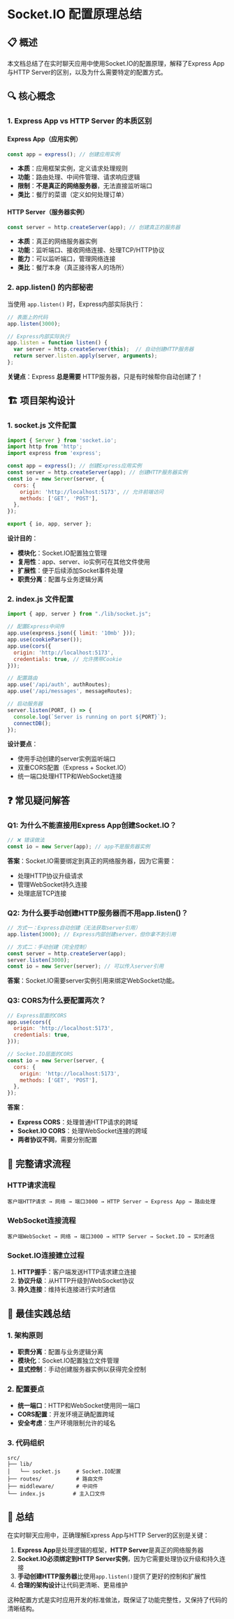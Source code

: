 # Socket.IO 配置原理总结

## 📋 概述

本文档总结了在实时聊天应用中使用Socket.IO的配置原理，解释了Express App与HTTP Server的区别，以及为什么需要特定的配置方式。

## 🔍 核心概念

### 1. Express App vs HTTP Server 的本质区别

#### Express App（应用实例）
```javascript
const app = express(); // 创建应用实例
```
- **本质**：应用框架实例，定义请求处理规则
- **功能**：路由处理、中间件管理、请求响应逻辑
- **限制**：**不是真正的网络服务器**，无法直接监听端口
- **类比**：餐厅的菜谱（定义如何处理订单）

#### HTTP Server（服务器实例）
```javascript
const server = http.createServer(app); // 创建真正的服务器
```
- **本质**：真正的网络服务器实例
- **功能**：监听端口、接收网络连接、处理TCP/HTTP协议
- **能力**：可以监听端口，管理网络连接
- **类比**：餐厅本身（真正接待客人的场所）

### 2. app.listen() 的内部秘密

当使用 `app.listen()` 时，Express内部实际执行：

```javascript
// 表面上的代码
app.listen(3000);

// Express内部实际执行
app.listen = function listen() {
  var server = http.createServer(this);  // 自动创建HTTP服务器
  return server.listen.apply(server, arguments);
};
```

**关键点**：Express **总是需要** HTTP服务器，只是有时候帮你自动创建了！

## 🏗️ 项目架构设计

### 1. socket.js 文件配置

```javascript
import { Server } from 'socket.io';
import http from 'http';
import express from 'express';

const app = express(); // 创建Express应用实例
const server = http.createServer(app); // 创建HTTP服务器实例
const io = new Server(server, {
  cors: {
    origin: 'http://localhost:5173', // 允许前端访问
    methods: ['GET', 'POST'],
  },
});

export { io, app, server };
```

**设计目的**：
- **模块化**：Socket.IO配置独立管理
- **复用性**：app、server、io实例可在其他文件使用
- **扩展性**：便于后续添加Socket事件处理
- **职责分离**：配置与业务逻辑分离

### 2. index.js 文件配置

```javascript
import { app, server } from "./lib/socket.js";

// 配置Express中间件
app.use(express.json({ limit: '10mb' }));
app.use(cookieParser());
app.use(cors({
  origin: 'http://localhost:5173',
  credentials: true, // 允许携带Cookie
}));

// 配置路由
app.use('/api/auth', authRoutes);
app.use('/api/messages', messageRoutes);

// 启动服务器
server.listen(PORT, () => {
  console.log(`Server is running on port ${PORT}`);
  connectDB();
});
```

**设计要点**：
- 使用手动创建的server实例监听端口
- 双重CORS配置（Express + Socket.IO）
- 统一端口处理HTTP和WebSocket连接

## ❓ 常见疑问解答

### Q1: 为什么不能直接用Express App创建Socket.IO？
```javascript
// ❌ 错误做法
const io = new Server(app); // app不是服务器实例
```

**答案**：Socket.IO需要绑定到真正的网络服务器，因为它需要：
- 处理HTTP协议升级请求
- 管理WebSocket持久连接
- 处理底层TCP连接

### Q2: 为什么要手动创建HTTP服务器而不用app.listen()？
```javascript
// 方式一：Express自动创建（无法获取server引用）
app.listen(3000); // Express内部创建server，但你拿不到引用

// 方式二：手动创建（完全控制）
const server = http.createServer(app);
server.listen(3000);
const io = new Server(server); // 可以传入server引用
```

**答案**：Socket.IO需要server实例引用来绑定WebSocket功能。

### Q3: CORS为什么要配置两次？
```javascript
// Express层面的CORS
app.use(cors({
  origin: 'http://localhost:5173',
  credentials: true,
}));

// Socket.IO层面的CORS
const io = new Server(server, {
  cors: {
    origin: 'http://localhost:5173',
    methods: ['GET', 'POST'],
  },
});
```

**答案**：
- **Express CORS**：处理普通HTTP请求的跨域
- **Socket.IO CORS**：处理WebSocket连接的跨域
- **两者协议不同**，需要分别配置

## 🔄 完整请求流程

### HTTP请求流程
```
客户端HTTP请求 → 网络 → 端口3000 → HTTP Server → Express App → 路由处理
```

### WebSocket连接流程
```
客户端WebSocket → 网络 → 端口3000 → HTTP Server → Socket.IO → 实时通信
```

### Socket.IO连接建立过程
1. **HTTP握手**：客户端发送HTTP请求建立连接
2. **协议升级**：从HTTP升级到WebSocket协议
3. **持久连接**：维持长连接进行实时通信

## 🎯 最佳实践总结

### 1. 架构原则
- **职责分离**：配置与业务逻辑分离
- **模块化**：Socket.IO配置独立文件管理
- **显式控制**：手动创建服务器实例以获得完全控制

### 2. 配置要点
- **统一端口**：HTTP和WebSocket使用同一端口
- **CORS配置**：开发环境正确配置跨域
- **安全考虑**：生产环境限制允许的域名

### 3. 代码组织
```
src/
├── lib/
│   └── socket.js     # Socket.IO配置
├── routes/           # 路由文件
├── middleware/       # 中间件
└── index.js         # 主入口文件
```

## 📝 总结

在实时聊天应用中，正确理解Express App与HTTP Server的区别是关键：

1. **Express App**是处理逻辑的框架，**HTTP Server**是真正的网络服务器
2. **Socket.IO必须绑定到HTTP Server实例**，因为它需要处理协议升级和持久连接
3. **手动创建HTTP服务器**比使用`app.listen()`提供了更好的控制和扩展性
4. **合理的架构设计**让代码更清晰、更易维护

这种配置方式是实时应用开发的标准做法，既保证了功能完整性，又保持了代码的清晰结构。 